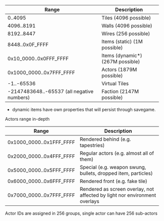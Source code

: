 |Range|Description|
|-----|-----------|
|0..4095|Tiles (4096 possible)|
|4096..8191|Walls (4096 possible)|
|8192..8447|Wires (256 possible)|
|8448..0x0F_FFFF|Items (static) (1M possible)|
|0x10_0000..0x0FFF_FFFF|Items (dynamic\*) (267M possible)|
|0x1000_0000..0x7FFF_FFFF|Actors (1879M possible)|
|-1..-65536|Virtual Tiles|
|-2147483648..-65537 (all negative numbers)|Faction (2147M possible)|

* dynamic items have own properties that will persist through savegame.

Actors range in-depth

|Range|Description|
|-----|-----------|
|0x1000_0000..0x1FFF_FFFF|Rendered behind (e.g. tapestries)|
|0x2000_0000..0x4FFF_FFFF|Regular actors (e.g. almost all of them)|
|0x5000_0000..0x5FFF_FFFF|Special (e.g. weapon swung, bullets, dropped item, particles)|
|0x6000_0000..0x6FFF_FFFF|Rendered front (e.g. fake tile)|
|0x7000_0000..0x7FFF_FFFF|Rendered as screen overlay, not affected by light nor environment overlays|

Actor IDs are assigned in 256 groups, single actor can have 256 sub-actors